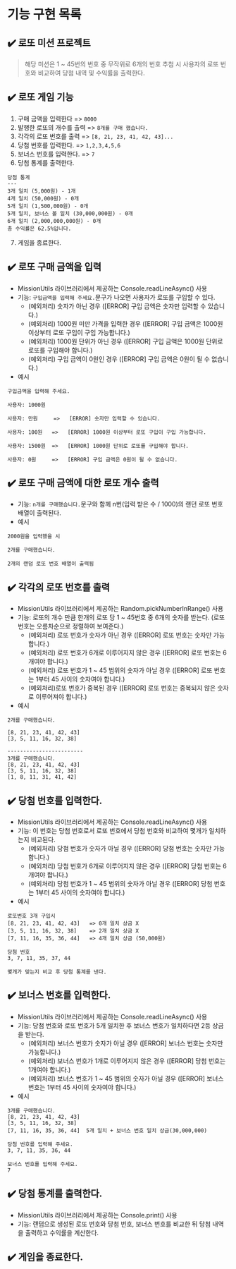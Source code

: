 # 기능 구현 목록

## ✔️ 로또 미션 프로젝트

> 해당 미션은 1 ~ 45번의 번호 중 무작위로 6개의 번호 추첨 시 사용자의 로또 번호와 비교하여 당첨 내역 및 수익률을 출력한다.

## ✔️ 로또 게임 기능

1. 구매 금액을 입력한다 => `8000`
2. 발행한 로또의 개수를 출력 => `8개를 구매 했습니다.`
3. 각각의 로또 번호를 출력 => `[8, 21, 23, 41, 42, 43]...`
4. 당첨 번호를 입력한다. => `1,2,3,4,5,6`
5. 보너스 번호를 입력한다. => `7`
6. 당첨 통계를 출력한다.

```
당첨 통계
---
3개 일치 (5,000원) - 1개
4개 일치 (50,000원) - 0개
5개 일치 (1,500,000원) - 0개
5개 일치, 보너스 볼 일치 (30,000,000원) - 0개
6개 일치 (2,000,000,000원) - 0개
총 수익률은 62.5%입니다.
```

7. 게임을 종료한다.

## ✔️ 로또 구매 금액을 입력

- MissionUtils 라이브러리에서 제공하는 Console.readLineAsync() 사용
- 기능: `구입금액을 입력해 주세요.`문구가 나오면 사용자가 로또를 구입할 수 있다.
  - (예외처리)</span> 숫자가 아닌 경우 ([ERROR] 구입 금액은 숫자만 입력할 수 있습니다.)
  - (예외처리)</span> 1000원 미만 가격을 입력한 경우 ([ERROR] 구입 금액은 1000원 이상부터 로또 구입이 구입 가능합니다.)
  - (예외처리)</span> 1000원 단위가 아닌 경우 ([ERROR] 구입 금액은 1000원 단위로 로또를 구입해야 합니다.)
  - (예외처리)</span> 구입 금액이 0원인 경우 ([ERROR] 구입 금액은 0원이 될 수 없습니다.)
- 예시

```
구입금액을 입력해 주세요.

사용자: 1000원

사용자: 만원     =>   [ERROR] 숫자만 입력할 수 있습니다.

사용자: 100원   =>   [ERROR] 1000원 이상부터 로또 구입이 구입 가능합니다.

사용자: 1500원  =>   [ERROR] 1000원 단위로 로또를 구입해야 합니다.

사용자: 0원     =>   [ERROR] 구입 금액은 0원이 될 수 없습니다.
```

## ✔️ 로또 구매 금액에 대한 로또 개수 출력

- 기능: `n개를 구매했습니다.`문구와 함께 n번(입력 받은 수 / 1000)의 랜던 로또 번호 배열이 출력된다.
- 예시

```
2000원을 입력했을 시

2개를 구매했습니다.

2개의 랜덤 로또 번호 배열이 출력됨
```

## ✔️ 각각의 로또 번호를 출력

- MissionUtils 라이브러리에서 제공하는 Random.pickNumberInRange() 사용
- 기능: 로또의 개수 만큼 한개의 로또 당 1 ~ 45번호 중 6개의 숫자를 받는다. (로또 번호는 오름차순으로 정렬하여 보여준다.)
  - (예외처리)</span> 로또 번호가 숫자가 아닌 경우 ([ERROR] 로또 번호는 숫자만 가능합니다.)
  - (예외처리) 로또 번호가 6개로 이루어지지 않은 경우 ([ERROR] 로또 번호는 6개여야 합니다.)
  - (예외처리) 로또 번호가 1 ~ 45 범위의 숫자가 아닐 경우 ([ERROR] 로또 번호는 1부터 45 사이의 숫자여야 합니다.)
  - (예외처리)로또 번호가 중복된 경우 ([ERROR] 로또 번호는 중복되지 않은 숫자로 이루어져야 합니다.)
- 예시

```
2개를 구매했습니다.

[8, 21, 23, 41, 42, 43]
[3, 5, 11, 16, 32, 38]

------------------------
3개를 구매했습니다.
[8, 21, 23, 41, 42, 43]
[3, 5, 11, 16, 32, 38]
[1, 8, 11, 31, 41, 42]
```

## ✔️ 당첨 번호를 입력한다.

- MissionUtils 라이브러리에서 제공하는 Console.readLineAsync() 사용
- 기능: 이 번호는 당첨 번호로서 로또 번호에서 당첨 번호와 비교하여 몇개가 일치하는지 비교된다.
  - (예외처리) 당첨 번호가 숫자가 아닐 경우 ([ERROR] 당첨 번호는 숫자만 가능합니다.)
  - (예외처리) 당첨 번호가 6개로 이루어지지 않은 경우 ([ERROR] 당첨 번호는 6개여야 합니다.)
  - (예외처리) 당첨 번호가 1 ~ 45 범위의 숫자가 아닐 경우 ([ERROR] 당첨 번호는 1부터 45 사이의 숫자여야 합니다.)
- 예시

```
로또번호 3개 구입시
[8, 21, 23, 41, 42, 43]   => 0개 일치 상금 X
[3, 5, 11, 16, 32, 38]    => 2개 일치 상금 X
[7, 11, 16, 35, 36, 44]   => 4개 일치 상금 (50,000원)

당첨 번호
3, 7, 11, 35, 37, 44

몇개가 맞는지 비교 후 당첨 통계를 낸다.
```

## ✔️ 보너스 번호를 입력한다.

- MissionUtils 라이브러리에서 제공하는 Console.readLineAsync() 사용
- 기능: 당첨 번호와 로또 번호가 5개 일치한 후 보너스 번호가 일치하다면 2등 상금을 받는다.
  - (예외처리) 보너스 번호가 숫자가 아닐 경우 ([ERROR] 보너스 번호는 숫자만 가능합니다.)
  - (예외처리) 보너스 번호가 1개로 이루어지지 않은 경우 ([ERROR] 당첨 번호는 1개여야 합니다.)
  - (예외처리) 보너스 번호가 1 ~ 45 범위의 숫자가 아닐 경우 ([ERROR] 보너스 번호는 1부터 45 사이의 숫자여야 합니다.)
- 예시

```
3개를 구매했습니다.
[8, 21, 23, 41, 42, 43]
[3, 5, 11, 16, 32, 38]
[7, 11, 16, 35, 36, 44]  5개 일치 + 보너스 번호 일치 상금(30,000,000)

당첨 번호를 입력해 주세요.
3, 7, 11, 35, 36, 44

보너스 번호를 입력해 주세요.
7
```

## ✔️ 당첨 통계를 출력한다.

- MissionUtils 라이브러리에서 제공하는 Console.print() 사용
- 기능: 랜덤으로 생성된 로또 번호와 당첨 번호, 보너스 번호를 비교한 뒤 당첨 내역을 출력하고 수익률을 계산한다.

## ✔️ 게임을 종료한다.

